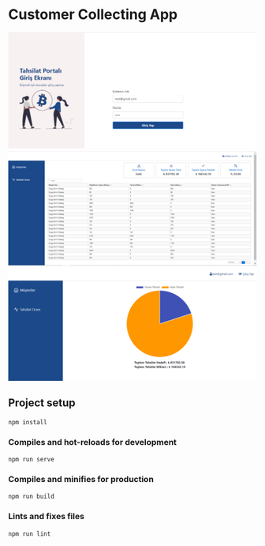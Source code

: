# Customer Collecting App

![Login Page](https://github.com/duyguevrim/customer-collecting-app/blob/master/src/assets/login-page.PNG)
![Customer Page](https://github.com/duyguevrim/customer-collecting-app/blob/master/src/assets/customer-page.PNG)
![Report Page](https://github.com/duyguevrim/customer-collecting-app/blob/master/src/assets/report-page.PNG)

## Project setup
```
npm install
```


### Compiles and hot-reloads for development
```
npm run serve
```

### Compiles and minifies for production
```
npm run build
```

### Lints and fixes files
```
npm run lint
```

